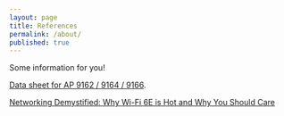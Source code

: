 ```yaml
---
layout: page
title: References
permalink: /about/
published: true
---
```


Some information for you!

[Data sheet for AP 9162 / 9164 / 9166](https://www.cisco.com/c/en/us/products/wireless/catalyst-9100ax-access-points/datasheet-listing.html).

[Networking Demystified: Why Wi-Fi 6E is Hot and Why You Should Care](https://blogs.cisco.com/networking/networking-demystified-why-wi-fi-6e-is-hot-and-why-you-should-care)



